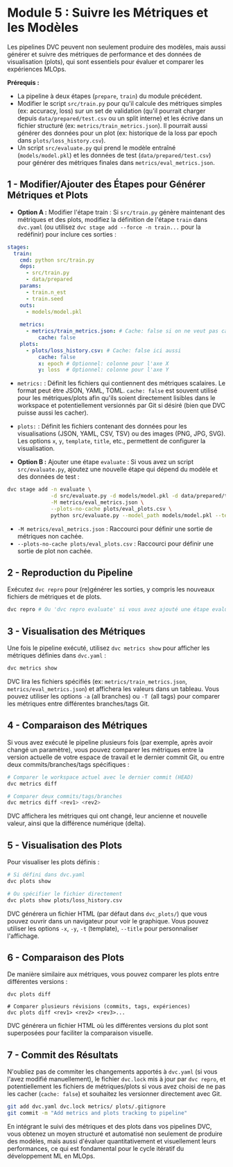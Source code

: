 # Module 5 : Suivre les Métriques et les Modèles
Les pipelines DVC peuvent non seulement produire des modèles, mais aussi générer et suivre des métriques de performance et des données de visualisation (plots), qui sont essentiels pour évaluer et comparer les expériences MLOps.

**Prérequis :**
- La pipeline à deux étapes (`prepare`, `train`) du module précédent.
- Modifier le script `src/train.py` pour qu'il calcule des métriques simples (ex: accuracy, loss) sur un set de validation (qu'il pourrait charger depuis `data/prepared/test.csv` ou un split interne) et les écrive dans un fichier structuré (ex: `metrics/train_metrics.json`). Il pourrait aussi générer des données pour un plot (ex: historique de la loss par epoch dans `plots/loss_history.csv`).
- Un script `src/evaluate.py` qui prend le modèle entraîné (`models/model.pkl`) et les données de test (`data/prepared/test.csv`) pour générer des métriques finales dans `metrics/eval_metrics.json`.


## 1 - Modifier/Ajouter des Étapes pour Générer Métriques et Plots

- **Option A :** Modifier l'étape train : Si `src/train.py` génère maintenant des métriques et des plots, modifiez la définition de l'étape `train` dans `dvc.yaml` (ou utilisez `dvc stage add --force -n train...` pour la redéfinir) pour inclure ces sorties :
```yaml
stages:
  train:
    cmd: python src/train.py
    deps:
      - src/train.py
      - data/prepared
    params:
      - train.n_est
      - train.seed
    outs:
      - models/model.pkl
    
    metrics:
      - metrics/train_metrics.json: # Cache: false si on ne veut pas cacher le fichier lui-même
          cache: false
    plots:
      - plots/loss_history.csv: # Cache: false ici aussi
          cache: false
          x: epoch # Optionnel: colonne pour l'axe X
          y: loss  # Optionnel: colonne pour l'axe Y
```

- `metrics:` : Définit les fichiers qui contiennent des métriques scalaires. Le format peut être JSON, YAML, TOML. `cache: false` est souvent utilisé pour les métriques/plots afin qu'ils soient directement lisibles dans le workspace et potentiellement versionnés par Git si désiré (bien que DVC puisse aussi les cacher).
- `plots:` : Définit les fichiers contenant des données pour les visualisations (JSON, YAML, CSV, TSV) ou des images (PNG, JPG, SVG). Les options `x`, `y`, `template`, `title`, etc., permettent de configurer la visualisation.


- **Option B :** Ajouter une étape `evaluate` : Si vous avez un script `src/evaluate.py`, ajoutez une nouvelle étape qui dépend du modèle et des données de test :
```bash
dvc stage add -n evaluate \
              -d src/evaluate.py -d models/model.pkl -d data/prepared/test.csv \
              -M metrics/eval_metrics.json \
              --plots-no-cache plots/eval_plots.csv \
              python src/evaluate.py --model_path models/model.pkl --test_data_path data/prepared/test.csv --metrics_output_path metrics/eval_metrics.json --plots_output_path plots/eval_plots.csv
```

- `-M metrics/eval_metrics.json` : Raccourci pour définir une sortie de métriques non cachée.
- `--plots-no-cache plots/eval_plots.csv` : Raccourci pour définir une sortie de plot non cachée.





## 2 - Reproduction du Pipeline
Exécutez `dvc repro` pour (re)générer les sorties, y compris les nouveaux fichiers de métriques et de plots.

```bash
dvc repro # Ou 'dvc repro evaluate' si vous avez ajouté une étape evaluate
```


## 3 - Visualisation des Métriques
Une fois le pipeline exécuté, utilisez `dvc metrics show` pour afficher les métriques définies dans `dvc.yaml` :
```bash
dvc metrics show
```
DVC lira les fichiers spécifiés (ex: `metrics/train_metrics.json`, `metrics/eval_metrics.json`) et affichera les valeurs dans un tableau.
Vous pouvez utiliser les options `-a` (all branches) ou `-T `(all tags) pour comparer les métriques entre différentes branches/tags Git.


## 4 - Comparaison des Métriques
Si vous avez exécuté le pipeline plusieurs fois (par exemple, après avoir changé un paramètre), vous pouvez comparer les métriques entre la version actuelle de votre espace de travail et le dernier commit Git, ou entre deux commits/branches/tags spécifiques :
```bash
# Comparer le workspace actuel avec le dernier commit (HEAD)
dvc metrics diff

# Comparer deux commits/tags/branches
dvc metrics diff <rev1> <rev2>
```

DVC affichera les métriques qui ont changé, leur ancienne et nouvelle valeur, ainsi que la différence numérique (delta).


## 5 - Visualisation des Plots

Pour visualiser les plots définis :

```bash
# Si défini dans dvc.yaml
dvc plots show

# Ou spécifier le fichier directement
dvc plots show plots/loss_history.csv
```

DVC générera un fichier HTML (par défaut dans `dvc_plots/`) que vous pouvez ouvrir dans un navigateur pour voir le graphique. Vous pouvez utiliser les options `-x`, `-y`, `-t` (template), `--title` pour personnaliser l'affichage.


## 6 - Comparaison des Plots 
De manière similaire aux métriques, vous pouvez comparer les plots entre différentes versions :
```bash# Comparer le workspace actuel avec HEAD
dvc plots diff

# Comparer plusieurs révisions (commits, tags, expériences)
dvc plots diff <rev1> <rev2> <rev3>...
```
DVC générera un fichier HTML où les différentes versions du plot sont superposées pour faciliter la comparaison visuelle.

## 7 - Commit des Résultats
N'oubliez pas de commiter les changements apportés à `dvc.yaml` (si vous l'avez modifié manuellement), le fichier `dvc.lock` mis à jour par `dvc repro`, et potentiellement les fichiers de métriques/plots si vous avez choisi de ne pas les cacher (`cache: false`) et souhaitez les versionner directement avec Git.
```bash
git add dvc.yaml dvc.lock metrics/ plots/.gitignore
git commit -m "Add metrics and plots tracking to pipeline"
```

En intégrant le suivi des métriques et des plots dans vos pipelines DVC, vous obtenez un moyen structuré et automatisé non seulement de produire des modèles, mais aussi d'évaluer quantitativement et visuellement leurs performances, ce qui est fondamental pour le cycle itératif du développement ML en MLOps.